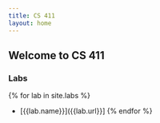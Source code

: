 ```yaml
---
title: CS 411
layout: home
---
```


## Welcome to CS 411


### Labs

{% for lab in site.labs %}
- [{{lab.name}}]({{lab.url}}]
{% endfor %}
